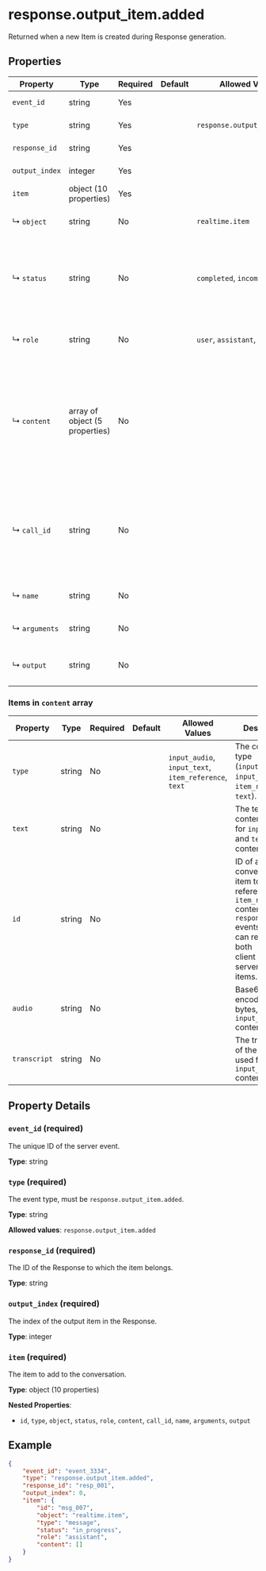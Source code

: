 # response.output_item.added

Returned when a new Item is created during Response generation.

## Properties

| Property | Type | Required | Default | Allowed Values | Description |
| -------- | ---- | -------- | ------- | -------------- | ----------- |
| `event_id` | string | Yes |  |  | The unique ID of the server event. |
| `type` | string | Yes |  | `response.output_item.added` | The event type, must be `response.output_item.added`. |
| `response_id` | string | Yes |  |  | The ID of the Response to which the item belongs. |
| `output_index` | integer | Yes |  |  | The index of the output item in the Response. |
| `item` | object (10 properties) | Yes |  |  | The item to add to the conversation. |
|   ↳ `object` | string | No |  | `realtime.item` | Identifier for the API object being returned - always `realtime.item`. <br>  |
|   ↳ `status` | string | No |  | `completed`, `incomplete` | The status of the item (`completed`, `incomplete`). These have no effect  <br> on the conversation, but are accepted for consistency with the  <br> `conversation.item.created` event. <br>  |
|   ↳ `role` | string | No |  | `user`, `assistant`, `system` | The role of the message sender (`user`, `assistant`, `system`), only  <br> applicable for `message` items. <br>  |
|   ↳ `content` | array of object (5 properties) | No |  |  | The content of the message, applicable for `message` items.  <br> - Message items of role `system` support only `input_text` content <br> - Message items of role `user` support `input_text` and `input_audio`  <br>   content <br> - Message items of role `assistant` support `text` content. <br>  |
|   ↳ `call_id` | string | No |  |  | The ID of the function call (for `function_call` and  <br> `function_call_output` items). If passed on a `function_call_output`  <br> item, the server will check that a `function_call` item with the same  <br> ID exists in the conversation history. <br>  |
|   ↳ `name` | string | No |  |  | The name of the function being called (for `function_call` items). <br>  |
|   ↳ `arguments` | string | No |  |  | The arguments of the function call (for `function_call` items). <br>  |
|   ↳ `output` | string | No |  |  | The output of the function call (for `function_call_output` items). <br>  |


### Items in `content` array

| Property | Type | Required | Default | Allowed Values | Description |
| -------- | ---- | -------- | ------- | -------------- | ----------- |
| `type` | string | No |  | `input_audio`, `input_text`, `item_reference`, `text` | The content type (`input_text`, `input_audio`, `item_reference`, `text`). <br>  |
| `text` | string | No |  |  | The text content, used for `input_text` and `text` content types. <br>  |
| `id` | string | No |  |  | ID of a previous conversation item to reference (for `item_reference` <br> content types in `response.create` events). These can reference both <br> client and server created items. <br>  |
| `audio` | string | No |  |  | Base64-encoded audio bytes, used for `input_audio` content type. <br>  |
| `transcript` | string | No |  |  | The transcript of the audio, used for `input_audio` content type. <br>  |

## Property Details

### `event_id` (required)

The unique ID of the server event.

**Type**: string

### `type` (required)

The event type, must be `response.output_item.added`.

**Type**: string

**Allowed values**: `response.output_item.added`

### `response_id` (required)

The ID of the Response to which the item belongs.

**Type**: string

### `output_index` (required)

The index of the output item in the Response.

**Type**: integer

### `item` (required)

The item to add to the conversation.

**Type**: object (10 properties)

**Nested Properties**:

* `id`, `type`, `object`, `status`, `role`, `content`, `call_id`, `name`, `arguments`, `output`

## Example

```json
{
    "event_id": "event_3334",
    "type": "response.output_item.added",
    "response_id": "resp_001",
    "output_index": 0,
    "item": {
        "id": "msg_007",
        "object": "realtime.item",
        "type": "message",
        "status": "in_progress",
        "role": "assistant",
        "content": []
    }
}

```


